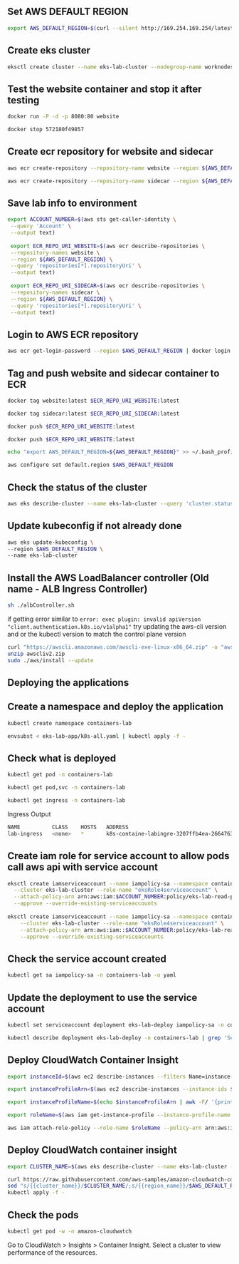 ## Set AWS DEFAULT REGION

```bash
export AWS_DEFAULT_REGION=$(curl --silent http://169.254.169.254/latest/meta-data/placement/region) && echo $AWS_DEFAULT_REGION
```

## Create eks cluster

```bash
eksctl create cluster --name eks-lab-cluster --nodegroup-name worknodes-1 --node-type t3.medium --nodes 2 --nodes-min 1 --nodes-max 4 --managed --region ${AWS_DEFAULT_REGION}
```

## Test the website container and stop it after testing

```bash
docker run -P -d -p 8080:80 website

docker stop 572180f49857
```

## Create ecr repository for website and sidecar

```bash
aws ecr create-repository --repository-name website --region ${AWS_DEFAULT_REGION}

aws ecr create-repository --repository-name sidecar --region ${AWS_DEFAULT_REGION}
```

## Save lab info to environment

```bash
export ACCOUNT_NUMBER=$(aws sts get-caller-identity \
 --query 'Account' \
 --output text)
 
 export ECR_REPO_URI_WEBSITE=$(aws ecr describe-repositories \
 --repository-names website \
 --region ${AWS_DEFAULT_REGION} \
 --query 'repositories[*].repositoryUri' \
 --output text)
 
 export ECR_REPO_URI_SIDECAR=$(aws ecr describe-repositories \
 --repository-names sidecar \
 --region ${AWS_DEFAULT_REGION} \
 --query 'repositories[*].repositoryUri' \
 --output text)
 ```
 
 ## Login to AWS ECR repository
 
 ```bash
 aws ecr get-login-password --region $AWS_DEFAULT_REGION | docker login --username AWS --password-stdin $ACCOUNT_NUMBER.dkr.ecr.${AWS_DEFAULT_REGION}.amazonaws.com
 ```
 
 ## Tag and push website and sidecar container to ECR
 
 ```bash
 docker tag website:latest $ECR_REPO_URI_WEBSITE:latest
 
 docker tag sidecar:latest $ECR_REPO_URI_SIDECAR:latest
 
 docker push $ECR_REPO_URI_WEBSITE:latest
 
 docker push $ECR_REPO_URI_WEBSITE:latest
 ```
 
 ```bash
 echo "export AWS_DEFAULT_REGION=${AWS_DEFAULT_REGION}" >> ~/.bash_profile
 
 aws configure set default.region $AWS_DEFAULT_REGION
 ```
 
 ## Check the status of the cluster
 
 ```bash
 aws eks describe-cluster --name eks-lab-cluster --query 'cluster.status' --output text
 ```
 
 ## Update kubeconfig if not already done
 
 ```bash
 aws eks update-kubeconfig \
 --region $AWS_DEFAULT_REGION \
 --name eks-lab-cluster
 ```
 
 ## Install the AWS LoadBalancer controller (Old name - ALB Ingress Controller)
 
 ```bash
 sh ./albController.sh
 ```
 
 if getting error similar to `error: exec plugin: invalid apiVersion "client.authentication.k8s.io/v1alpha1"` try updating the aws-cli version and or the kubectl version to match the control plane version
 
 ```bash
curl "https://awscli.amazonaws.com/awscli-exe-linux-x86_64.zip" -o "awscliv2.zip"
unzip awscliv2.zip
sudo ./aws/install --update
```

## Deploying the applications

## Create a namespace and deploy the application

```bash
kubectl create namespace containers-lab

envsubst < eks-lab-app/k8s-all.yaml | kubectl apply -f -
```

## Check what is deployed

```bash
kubectl get pod -n containers-lab

kubectl get pod,svc -n containers-lab

kubectl get ingress -n containers-lab
```

Ingress Output

```bash
NAME          CLASS    HOSTS   ADDRESS                                                                  PORTS   AGE
lab-ingress   <none>   *       k8s-containe-labingre-3207ffb4ea-266476303.us-west-2.elb.amazonaws.com   80      114s
```

## Create iam role for service account to allow pods call aws api with service account

```bash
eksctl create iamserviceaccount --name iampolicy-sa --namespace containers-lab \
  --cluster eks-lab-cluster --role-name "eksRole4serviceaccount" \
  --attach-policy-arn arn:aws:iam:$ACCOUNT_NUMBER:policy/eks-lab-read-policy \
  --approve --override-existing-serviceaccounts
  
eksctl create iamserviceaccount --name iampolicy-sa --namespace containers-lab \
    --cluster eks-lab-cluster --role-name "eksRole4serviceaccount" \
    --attach-policy-arn arn:aws:iam::$ACCOUNT_NUMBER:policy/eks-lab-read-policy \
    --approve --override-existing-serviceaccounts
```


## Check the service account created

```bash
kubectl get sa iampolicy-sa -n containers-lab -o yaml
```

## Update the deployment to use the service account 

```bash
kubectl set serviceaccount deployment eks-lab-deploy iampolicy-sa -n containers-lab

kubectl describe deployment eks-lab-deploy -n containers-lab | grep 'Service Account'
```

## Deploy CloudWatch Container Insight

```bash
export instanceId=$(aws ec2 describe-instances --filters Name=instance-type,Values=t3.medium --query "Reservations[0].Instances[*].InstanceId" --output text)

export instanceProfileArn=$(aws ec2 describe-instances --instance-ids $instanceId --query 'Reservations[*].Instances[*].IamInstanceProfile.Arn' --output text)

export instanceProfileName=$(echo $instanceProfileArn | awk -F/ '{print $NF}')

export roleName=$(aws iam get-instance-profile --instance-profile-name $instanceProfileName --query "InstanceProfile.Roles[*].RoleName" --output text)

aws iam attach-role-policy --role-name $roleName --policy-arn arn:aws:iam::aws:policy/CloudWatchAgentServerPolicy

```
 
 ## Deploy CloudWatch container insight
 
 ```bash
 export CLUSTER_NAME=$(aws eks describe-cluster --name eks-lab-cluster --query 'cluster.name' --output text)
 
 curl https://raw.githubusercontent.com/aws-samples/amazon-cloudwatch-container-insights/latest/k8s-deployment-manifest-templates/deployment-mode/daemonset/container-insights-monitoring/quickstart/cwagent-fluentd-quickstart.yaml | \
 sed "s/{{cluster_name}}/$CLUSTER_NAME/;s/{{region_name}}/$AWS_DEFAULT_REGION/" | \
 kubectl apply -f -
 ```

## Check the pods

```bash
kubectl get pod -w -n amazon-cloudwatch
```

Go to CloudWatch > Insights > Container Insight. Select a cluster to view performance of the resources.